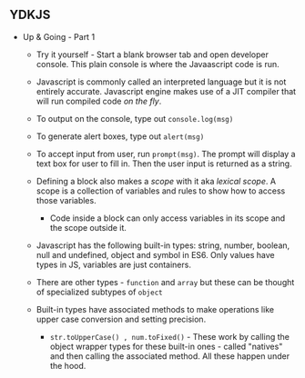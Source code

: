
## YDKJS 
* Up & Going - Part 1
  * Try it yourself - Start a blank browser tab and open developer console. This plain console is where the Javaascript code is run.
  * Javascript is commonly called an interpreted language but it is not entirely accurate. Javascript engine makes use of a JIT compiler that will run compiled code *on the fly*.
  * To output on the console, type out `console.log(msg)`
  * To generate alert boxes, type out `alert(msg)`
  * To accept input from user, run `prompt(msg)`. The prompt will display a text box for user to fill in. Then the user input is returned as a string.
  * Defining a block also makes a *scope* with it aka *lexical scope*. A scope is a collection of variables and rules to show how to access those variables. 
      * Code inside a block can only access variables in its scope and the scope outside it. 
     
  * Javascript has the following built-in types: string, number, boolean, null and undefined, object and symbol in ES6. Only values have types in JS, variables are just containers.
  * There are other types - `function` and `array`  but these can be thought of specialized subtypes of `object`
  * Built-in types have associated methods to make operations like upper case conversion and setting precision.
      * `str.toUpperCase() , num.toFixed()` - These work by calling the object wrapper types for these built-in ones - called "natives" and then calling the associated method. All these happen under the hood.     

